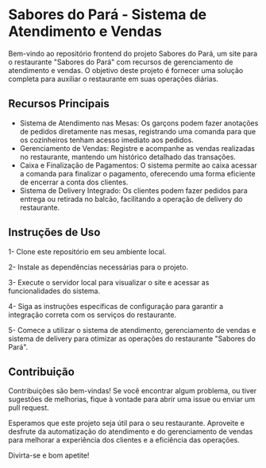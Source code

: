 # Sabores do Pará - Sistema de Atendimento e Vendas

Bem-vindo ao repositório frontend do projeto Sabores do Pará, um site para o restaurante "Sabores do Pará" com recursos de gerenciamento de atendimento e vendas. O objetivo deste projeto é fornecer uma solução completa para auxiliar o restaurante em suas operações diárias.

## Recursos Principais

- Sistema de Atendimento nas Mesas: Os garçons podem fazer anotações de pedidos diretamente nas mesas, registrando uma comanda para que os cozinheiros tenham acesso imediato aos pedidos.
- Gerenciamento de Vendas: Registre e acompanhe as vendas realizadas no restaurante, mantendo um histórico detalhado das transações.
- Caixa e Finalização de Pagamentos: O sistema permite ao caixa acessar a comanda para finalizar o pagamento, oferecendo uma forma eficiente de encerrar a conta dos clientes.
- Sistema de Delivery Integrado: Os clientes podem fazer pedidos para entrega ou retirada no balcão, facilitando a operação de delivery do restaurante.

## Instruções de Uso

 1- Clone este repositório em seu ambiente local.
 
 2- Instale as dependências necessárias para o projeto.
 
 3- Execute o servidor local para visualizar o site e acessar as funcionalidades do sistema.
 
 4- Siga as instruções específicas de configuração para garantir a integração correta com os serviços do restaurante.
 
 5- Comece a utilizar o sistema de atendimento, gerenciamento de vendas e sistema de delivery para otimizar as operações do restaurante "Sabores do Pará".
 

## Contribuição

Contribuições são bem-vindas! Se você encontrar algum problema, ou tiver sugestões de melhorias, fique à vontade para abrir uma issue ou enviar um pull request.

Esperamos que este projeto seja útil para o seu restaurante. Aproveite e desfrute da automatização do atendimento e do gerenciamento de vendas para melhorar a experiência dos clientes e a eficiência das operações.

Divirta-se e bom apetite!